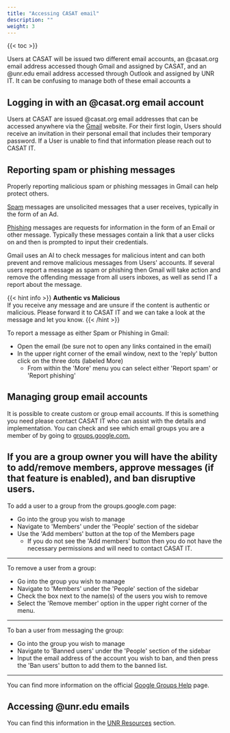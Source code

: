 ```yaml
---
title: "Accessing CASAT email"
description: ""
weight: 3
---
```


{{< toc >}}

Users at CASAT will be issued two different email accounts, an @casat.org email address accessed though Gmail and assigned by CASAT, and an @unr.edu email address accessed through Outlook and assigned by UNR IT. It can be confusing to manage both of these email accounts a

## Logging in with an @casat.org email account

Users at CASAT are issued @casat.org email addresses that can be accessed anywhere via the [Gmail](www.gmail.com) website. For their first login, Users should receive an invitation in their personal email that includes their temporary password. If a User is unable to find that information please reach out to CASAT IT.

## Reporting spam or phishing messages

Properly reporting malicious spam or phishing messages in Gmail can help protect others.

[Spam](https://www.techtarget.com/searchsecurity/definition/spam) messages are unsolicited messages that a user receives, typically in the form of an Ad.

[Phishing](https://consumer.ftc.gov/articles/how-recognize-avoid-phishing-scams) messages are requests for information in the form of an Email or other message. Typically these messages contain a link that a user clicks on and then is prompted to input their credentials.

Gmail uses an AI to check messages for malicious intent and can both prevent and remove malicious messages from Users' accounts. If several users report a message as spam or phishing then Gmail will take action and remove the offending message from all users inboxes, as well as send IT a report about the message.

{{< hint info >}}
**Authentic vs Malicious**\
If you receive any message and are unsure if the content is authentic or malicious. Please forward it to CASAT IT and we can take a look at the message and let you know.
{{< /hint >}}

To report a message as either Spam or Phishing in Gmail:
- Open the email (be sure not to open any links contained in the email)
- In the upper right corner of the email window, next to the 'reply' button click on the three dots (labeled More)
    - From within the 'More' menu you can select either 'Report spam' or 'Report phishing'

## Managing group email accounts

It is possible to create custom or group email accounts. If this is something you need please contact CASAT IT who can assist with the details and implementation. You can check and see which email groups you are a member of by going to [groups.google.com.](https://groups.google.com)

If you are a group owner you will have the ability to add/remove members, approve messages (if that feature is enabled), and ban disruptive users.
---
To add a user to a group from the groups.google.com page:
- Go into the group you wish to manage
- Navigate to 'Members' under the 'People' section of the sidebar
- Use the 'Add members' button at the top of the Members page
    - If you do not see the 'Add members' button then you do not have the necessary permissions and will need to contact CASAT IT.
---
To remove a user from a group:
- Go into the group you wish to manage
- Navigate to 'Members' under the 'People' section of the sidebar
- Check the box next to the name(s) of the users you wish to remove
- Select the 'Remove member' option in the upper right corner of the menu.
---
To ban a user from messaging the group:
- Go into the group you wish to manage
- Navigate to 'Banned users' under the 'People' section of the sidebar
- Input the email address of the account you wish to ban, and then press the 'Ban users' button to add them to the banned list.
---
You can find more information on the official [Google Groups Help](https://support.google.com/groups/answer/2464926?hl=en) page.

## Accessing @unr.edu emails

You can find this information in the [UNR Resources](/unr_resources/) section.
